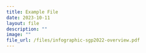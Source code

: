 ```yaml
---
title: Example File
date: 2023-10-11
layout: file
description: ""
image: ""
file_url: /files/infographic-sgp2022-overview.pdf
---
```

